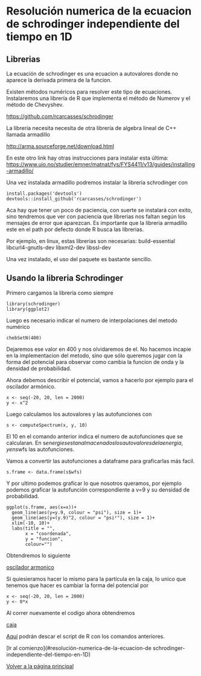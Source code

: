 # Resolución numerica de la ecuacion de schrodinger independiente del tiempo en 1D

## Librerias
La ecuación de schrodinger es una ecuacion a autovalores donde no aparece la derivada primera de la funcion. 

Existen métodos numéricos para resolver este tipo de ecuaciones.
Instalaremos una librería de R que implementa el método de Numerov y el método de Chevyshev.

https://github.com/rcarcasses/schrodinger

La libreria necesita necesita de otra librería de algebra lineal de C++ llamada armadillo

http://arma.sourceforge.net/download.html

En este otro link hay otras instrucciones para instalar esta última:
https://www.uio.no/studier/emner/matnat/fys/FYS4411/v13/guides/installing-armadillo/

Una vez instalada armadillo podremos instalar la libreria schrodinger con

```
install.packages('devtools')
devtools::install_github('rcarcasses/schrodinger')
```

Aca hay que tener un poco de paciencia, con suerte se instalará con exito, sino tendremos que ver con paciencia que librerias nos faltan según los mensajes de error que aparezcan.
Es importante que la libreria armadillo este en el path por defecto donde R busca las librerias.

Por ejemplo, en linux, estas librerias son necesarias:
build-essential libcurl4-gnutls-dev libxml2-dev libssl-dev

Una vez instalado, el uso del paquete es bastante sencillo.

## Usando la libreria Schrodinger
Primero cargamos la librería como siempre
```
library(schrodinger)
library(ggplot2)
```

Luego es necesario indicar el numero de interpolaciones del metodo numérico

```
chebSetN(400)
```

Dejaremos ese valor en 400 y nos olvidaremos de el. No hacemos incapie en la implementacion del metodo, sino que sólo queremos jugar con la forma del potencial para observar como cambia la funcion de onda y la densidad de probabilidad.

Ahora debemos describir el potencial, vamos a hacerlo por ejemplo para el oscilador armónico.

```
x <- seq(-20, 20, len = 2000)
y <- x^2
```

Luego calculamos los autovalores y las autofunciones con 

```
s <- computeSpectrum(x, y, 10) 
```

El 10 en el comando anterior indica el numero de autofunciones que se calcularan.
En s$energies estan almacenados los autovalores de la energia, y en s$wfs las autofunciones.

Vamos a convertir las autofunciones a dataframe para graficarlas más facil.

```
s.frame <- data.frame(s$wfs)
```

Y por ultimo podemos graficar lo que nosotros queramos, por ejemplo podemos graficar la autofunción correspondiente a v=9
y su densidad de probabilidad.

```
ggplot(s.frame, aes(x=x))+
  geom_line(aes(y=y.9, colour = "psi"), size = 1)+
  geom_line(aes(y=(y.9)^2, colour = "psi²"), size = 1)+
  xlim(-10, 10)+
  labs(title = "",
       x = "coordenada",
       y = "funcion",
       colour="")
```

Obtendremos lo siguiente

[oscilador armonico](figuras/ecdif/oscilador%20armonico)

Si quiesieramos hacer lo mismo para la partícula en la caja, lo unico que tenemos que hacer es cambiar la forma del potencial por

```
x <- seq(-20, 20, len = 2000)
y <- 0*x
```

Al correr nuevamente el codigo ahora obtendremos

[caja](figuras/ecdif/caja)

[Aquí](scripts/schrodinger.R) podrán descar el script de R con los comandos anteriores.

[Ir al comienzo](#resolución-numerica-de-la-ecuacion-de schrodinger-independiente-del-tiempo-en-1D)

[Volver a la página principal](README.md)
